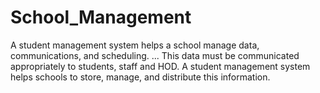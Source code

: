 # School_Management
A student management system helps a school manage data, communications, and scheduling. ... This data must be communicated appropriately to students, staff and HOD. A student management system helps schools to store, manage, and distribute this information.
